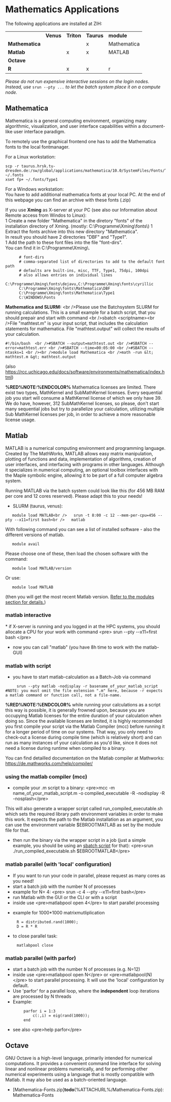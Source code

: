 # Mathematics Applications

 The following applications are
installed at ZIH:

|                 |           |            |            |             |
|-----------------|-----------|------------|------------|-------------|
|                 | **Venus** | **Triton** | **Taurus** | **module**  |
| **Mathematica** |           |            | x          | Mathematica |
| **Matlab**      |           | x          | x          | MATLAB      |
| **Octave**      |           |            |            |             |
| **R**           |           | x          | x          | r           |

*Please do not run expensive interactive sessions on the login nodes.
Instead, use* `srun --pty ...` *to let the batch system place it on a
compute node.*

## Mathematica

Mathematica is a general computing environment, organizing many
algorithmic, visualization, and user interface capabilities within a
document-like user interface paradigm.

To remotely use the graphical frontend one has to add the Mathematica
fonts to the local fontmanager.

For a Linux workstation:

    scp -r taurus.hrsk.tu-dresden.de:/sw/global/applications/mathematica/10.0/SystemFiles/Fonts/Type1/ ~/.fonts
    xset fp+ ~/.fonts/Type1

For a Windows workstation:  
You have to add additional mathematica fonts at your local PC. At the
end of this webpage you can find an archive with these fonts (.zip)  
  
If you use **Xming** as X-server at your PC (see also our Information
about Remote access from Windos to Linux):  
1 Create a new folder "Mathematica" in the diretory "fonts" of the
installation directory of Xming. (mostly: C:\\Programme\\Xming\\fonts\\)
1 Extract the fonts archive into this new directory "Mathematica".  
In result you should have 2 directories "DBF" and "Type1".  
1 Add the path to these font files into the file "font-dirs".  
You can find it in C:\\Programme\\Xming\\.  

          # font-dirs
          # comma-separated list of directories to add to the default font path
          # defaults are built-ins, misc, TTF, Type1, 75dpi, 100dpi
          # also allows entries on individual lines
          C:\Programme\Xming\fonts\dejavu,C:\Programme\Xming\fonts\cyrillic
          C:\Programme\Xming\fonts\Mathematica\DBF
          C:\Programme\Xming\fonts\Mathematica\Type1
          C:\WINDOWS\Fonts

**Mathematica and SLURM:** \<br />Please use the Batchsystem SLURM for
running calculations. This is a small example for a batch script, that
you should prepair and start with command \<br />sbatch
\<scriptname>\<br />File "mathtest.m" is your input script, that
includes the calculation statements for mathematica. File
"mathtest.output" will collect the results of your calculation.

    #!/bin/bash  <br />#SBATCH --output=mathtest.out <br />#SBATCH --error=mathtest.err <br />#SBATCH --time=00:05:00 <br />#SBATCH --ntasks=1 <br /><br />module load Mathematica <br />math -run &lt; mathtest.m &gt; mathtest.output

(also
<https://rcc.uchicago.edu/docs/software/environments/mathematica/index.html>)

**%RED%NOTE:%ENDCOLOR%** Mathematica licenses are limited. There exist
two types, MathKernel and SubMathKernel licenses. Every sequential job
you start will consume a MathKernel license of which we only have 39. We
do have, however, 312 SubMathKernel licenses, so please, don't start
many sequential jobs but try to parallelize your calculation, utilizing
multiple Sub MathKernel licenses per job, in order to achieve a more
reasonable license usage.

## Matlab

MATLAB is a numerical computing environment and programming language.
Created by The MathWorks, MATLAB allows easy matrix manipulation,
plotting of functions and data, implementation of algorithms, creation
of user interfaces, and interfacing with programs in other languages.
Although it specializes in numerical computing, an optional toolbox
interfaces with the Maple symbolic engine, allowing it to be part of a
full computer algebra system.

Running MATLAB via the batch system could look like this (for 456 MB RAM
per core and 12 cores reserved). Please adapt this to your needs!

-   SLURM (taurus, venus):

<!-- -->

       module load MATLAB<br />   srun -t 8:00 -c 12 --mem-per-cpu=456 --pty --x11=first bash<br />   matlab

With following command you can see a list of installed software - also
the different versions of matlab.

       module avail

Please choose one of these, then load the chosen software with the
command:

       module load MATLAB/version

Or use:

       module load MATLAB

(then you will get the most recent Matlab version. [Refer to the modules
section for details.](../software/RuntimeEnvironment.md#Modules))

### matlab interactive

\* if X-server is running and you logged in at the HPC systems, you
should allocate a CPU for your work with command \<pre> srun --pty
--x11=first bash \</pre>

-   now you can call "matlab" (you have 8h time to work with the
    matlab-GUI)

### matlab with script

-   you have to start matlab-calculation as a Batch-Job via command

<!-- -->

         srun --pty matlab -nodisplay -r basename_of_your_matlab_script #NOTE: you must omit the file extension ".m" here, because -r expects a matlab command or function call, not a file-name.

**%RED%NOTE:%ENDCOLOR%** while running your calculations as a script
this way is possible, it is generally frowned upon, because you are
occupying Matlab licenses for the entire duration of your calculation
when doing so. Since the available licenses are limited, it is highly
recommended you first compile your script via the Matlab Compiler (mcc)
before running it for a longer period of time on our systems. That way,
you only need to check-out a license during compile time (which is
relatively short) and can run as many instances of your calculation as
you'd like, since it does not need a license during runtime when
compiled to a binary.

You can find detailled documentation on the Matlab compiler at
Mathworks: <https://de.mathworks.com/help/compiler/>

### using the matlab compiler (mcc)

-   compile your .m script to a binary: \<pre>mcc -m
    name_of_your_matlab_script.m -o compiled_executable -R -nodisplay -R
    -nosplash\</pre>

This will also generate a wrapper script called
run_compiled_executable.sh which sets the required library path
environment variables in order to make this work. It expects the path to
the Matlab installation as an argument, you can use the environment
variable $EBROOTMATLAB as set by the module file for that.

-   then run the binary via the wrapper script in a job (just a simple
    example, you should be using an [sbatch
    script](../jobs/Slurm.md#Job_Submission) for that): \<pre>srun
    ./run_compiled_executable.sh $EBROOTMATLAB\</pre>

### matlab parallel (with 'local' configuration)

-   If you want to run your code in parallel, please request as many
    cores as you need!
-   start a batch job with the number N of processes
-   example for N= 4: \<pre> srun -c 4 --pty --x11=first bash\</pre>
-   run Matlab with the GUI or the CLI or with a script
-   inside use \<pre>matlabpool open 4\</pre> to start parallel
    processing

<!-- -->

-   example for 1000\*1000 matrixmutliplication

<!-- -->

         R = distributed.rand(1000);
         D = R * R

-   to close parallel task:

<!-- -->

         matlabpool close

### matlab parallel (with parfor)

-   start a batch job with the number N of processes (e.g. N=12)
-   inside use \<pre>matlabpool open N\</pre> or
    \<pre>matlabpool(N)\</pre> to start parallel processing. It will use
    the 'local' configuration by default.
-   Use 'parfor' for a parallel loop, where the **independent** loop
    iterations are processed by N threads
-   Example:

<!-- -->

            parfor i = 1:3
                c(:,i) = eig(rand(1000));
            end

-   see also \<pre>help parfor\</pre>

## Octave

GNU Octave is a high-level language, primarily intended for numerical
computations. It provides a convenient command line interface for
solving linear and nonlinear problems numerically, and for performing
other numerical experiments using a language that is mostly compatible
with Matlab. It may also be used as a batch-oriented language.

-   [Mathematica-Fonts.zip]**todo**(%ATTACHURL%/Mathematica-Fonts.zip):
    Mathematica-Fonts
